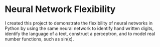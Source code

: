 # Neural Network Flexibility

I created this project to demonstrate the flexibility of neural networks in Python by using the same neural network to identify hand written digits, identify the language of a text, construct a perceptron, and to model real number functions, such as sin(x).  

